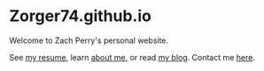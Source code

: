 # Zorger74.github.io

Welcome to Zach Perry's personal website.

See [my resume][resume], learn [about me][about], or read [my blog][blog]. Contact me [here][contact].

[resume]: https://zorger74.github.io/resume
[about]: https://zorger74.github.io/about
[blog]: https://zorger74.github.io/blog
[contact]: https://zorger74.github.io/contact
